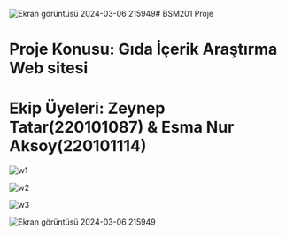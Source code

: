 ![Ekran görüntüsü 2024-03-06 215949](https://github.com/zeynep-pixel/foodIngredientResearchWebsite/assets/55032271/bd03b877-1232-413a-b859-478d8902a847)# BSM201 Proje
# Proje Konusu: Gıda İçerik Araştırma Web sitesi 
# Ekip Üyeleri: Zeynep Tatar(220101087) & Esma Nur Aksoy(220101114)


![w1](https://github.com/zeynep-pixel/foodIngredientResearchWebsite/assets/55032271/d1b96de6-ae36-43ce-8c27-864e6e957c1c)

![w2](https://github.com/zeynep-pixel/foodIngredientResearchWebsite/assets/55032271/2871241f-27e0-4468-a33b-4bdfc9dfe987)

![w3](https://github.com/zeynep-pixel/foodIngredientResearchWebsite/assets/55032271/eff8a185-efc9-46e5-9da8-43c51f1a2eef)

![Ekran görüntüsü 2024-03-06 215949](https://github.com/zeynep-pixel/foodIngredientResearchWebsite/assets/55032271/a230def2-b5ce-40c5-b4d0-4117df579603)
